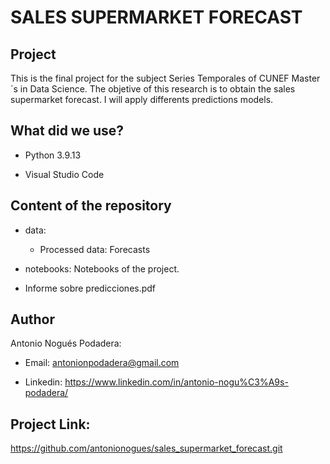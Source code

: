 # SALES SUPERMARKET FORECAST



## Project

This is the final project for the subject Series Temporales of CUNEF Master´s in Data Science. The objetive of this research is to obtain the sales supermarket forecast. I will apply differents predictions models.



## What did we use?



- Python 3.9.13

- Visual Studio Code


## Content of the repository


- data:

	- Processed data: Forecasts 


- notebooks: Notebooks of the project.


- Informe sobre predicciones.pdf



## Author


Antonio Nogués Podadera:

- Email: antonionpodadera@gmail.com

- Linkedin: https://www.linkedin.com/in/antonio-nogu%C3%A9s-podadera/


## Project Link: 

https://github.com/antonionogues/sales_supermarket_forecast.git














